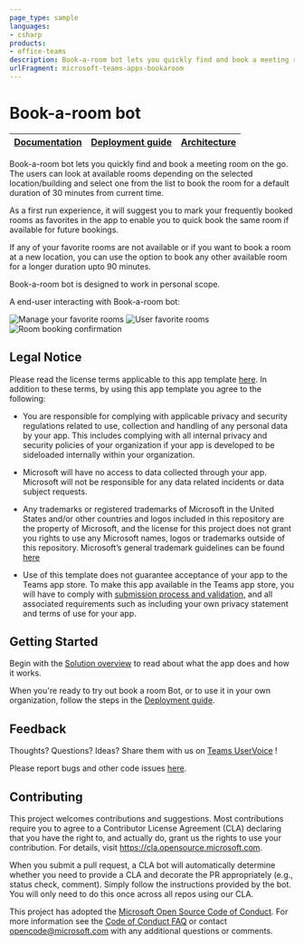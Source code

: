 ```yaml
---
page_type: sample
languages:
- csharp
products:
- office-teams
description: Book-a-room bot lets you quickly find and book a meeting room on the go.
urlFragment: microsoft-teams-apps-bookaroom
---
```

# Book-a-room bot

| [Documentation](https://github.com/OfficeDev/microsoft-teams-apps-bookaroom/wiki) | [Deployment guide](https://github.com/OfficeDev/microsoft-teams-apps-bookaroom/wiki/Deployment-guide) | [Architecture](https://github.com/OfficeDev/microsoft-teams-apps-bookaroom/wiki/Solution-Overview)
|--|--|--|

Book-a-room bot lets you quickly find and book a meeting room on the go. The users can look at available rooms depending on the selected location/building and select one from the list to book the room for a default duration of 30 minutes from current time.

As a first run experience, it will suggest you to mark your frequently booked rooms as favorites in the app to enable you to quick book the same room if available for future bookings.

If any of your favorite rooms are not available or if you want to book a room at a new location, you can use the option to book any other available room for a longer duration upto 90 minutes.

Book-a-room bot is designed to work in personal scope.

A end-user interacting with Book-a-room bot:

![Manage your favorite rooms](https://github.com/OfficeDev/microsoft-teams-apps-bookaroom/wiki/Images/Readme-2.png)
![User favorite rooms](https://github.com/OfficeDev/microsoft-teams-apps-bookaroom/wiki/Images/Readme-1.png)
![Room booking confirmation](https://github.com/OfficeDev/microsoft-teams-apps-bookaroom/wiki/Images/Readme-3.png)

## Legal Notice
Please read the license terms applicable to this app template [here](https://github.com/OfficeDev/microsoft-teams-apps-bookaroom/blob/master/LICENSE). In addition to these terms, by using this app template you agree to the following:

* You are responsible for complying with applicable privacy and security regulations related to use, collection and handling of any personal data by your app.  This includes complying with all internal privacy and security policies of your organization if your app is developed to be sideloaded internally within your organization.

* Microsoft will have no access to data collected through your app.  Microsoft will not be responsible for any data related incidents or data subject requests.

* Any trademarks or registered trademarks of Microsoft in the United States and/or other countries and logos included in this repository are the property of Microsoft, and the license for this project does not grant you rights to use any Microsoft names, logos or trademarks outside of this repository.  Microsoft’s general trademark guidelines can be found [here](https://www.microsoft.com/en-us/legal/intellectualproperty/trademarks/usage/general.aspx)

* Use of this template does not guarantee acceptance of your app to the Teams app store.  To make this app available in the Teams app store, you will have to comply with [submission process and validation](https://docs.microsoft.com/en-us/microsoftteams/platform/concepts/deploy-and-publish/appsource/publish), and all associated requirements such as including your own privacy statement and terms of use for your app. 

## **Getting** **Started**

Begin with the [Solution overview](https://github.com/OfficeDev/microsoft-teams-apps-bookaroom/wiki/Solution-Overview) to read about what the app does and how it works.

When you're ready to try out book a room Bot, or to use it in your own organization, follow the steps in the [Deployment guide](https://github.com/OfficeDev/microsoft-teams-apps-bookaroom/wiki/Deployment-guide).

## **Feedback**

Thoughts? Questions? Ideas? Share them with us on [Teams UserVoice](https://microsoftteams.uservoice.com/forums/555103-public) !

Please report bugs and other code issues [here](https://github.com/OfficeDev/microsoft-teams-apps-bookaroom/issues/new).


## Contributing

This project welcomes contributions and suggestions.  Most contributions require you to agree to a
Contributor License Agreement (CLA) declaring that you have the right to, and actually do, grant us
the rights to use your contribution. For details, visit https://cla.opensource.microsoft.com.

When you submit a pull request, a CLA bot will automatically determine whether you need to provide
a CLA and decorate the PR appropriately (e.g., status check, comment). Simply follow the instructions
provided by the bot. You will only need to do this once across all repos using our CLA.

This project has adopted the [Microsoft Open Source Code of Conduct](https://opensource.microsoft.com/codeofconduct/).
For more information see the [Code of Conduct FAQ](https://opensource.microsoft.com/codeofconduct/faq/) or
contact [opencode@microsoft.com](mailto:opencode@microsoft.com) with any additional questions or comments.
